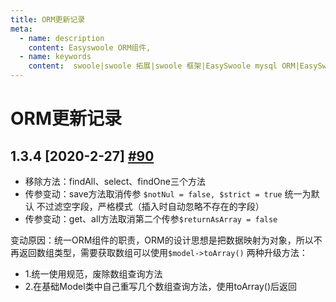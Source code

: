 ```yaml
---
title: ORM更新记录
meta:
  - name: description
    content: Easyswoole ORM组件,
  - name: keywords
    content:  swoole|swoole 拓展|swoole 框架|EasySwoole mysql ORM|EasySwoole ORM|Swoole mysqli协程客户端|swoole ORM|更新记录|组件
---
```


# ORM更新记录

## 1.3.4 [2020-2-27] [#90](http://github.com/easy-swoole/orm/pull/90/files "easyswoole orm更新记录")

- 移除方法：findAll、select、findOne三个方法
- 传参变动：save方法取消传参 `$notNul = false, $strict = true` 统一为默认 不过滤空字段，严格模式（插入时自动忽略不存在的字段）
- 传参变动：get、all方法取消第二个传参`$returnAsArray = false`

变动原因：统一ORM组件的职责，ORM的设计思想是把数据映射为对象，所以不再返回数组类型，需要获取数组可以使用`$model->toArray()`
两种升级方法：
- 1.统一使用规范，废除数组查询方法
- 2.在基础Model类中自己重写几个数组查询方法，使用toArray()后返回

